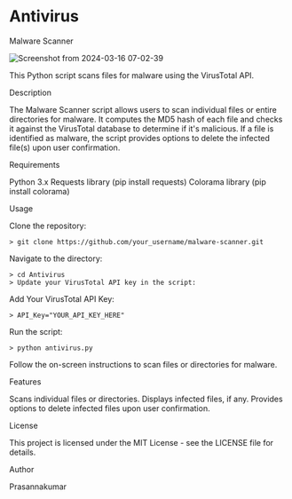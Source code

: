 # Antivirus


Malware Scanner

![Screenshot from 2024-03-16 07-02-39](https://github.com/prasannakumarvg/Antivirus/assets/123349921/fd1ccdbb-c6a0-4498-9921-7fa6db8d5731)


This Python script scans files for malware using the VirusTotal API.

Description

The Malware Scanner script allows users to scan individual files or entire directories for malware. It computes the MD5 hash of each file and checks it against the VirusTotal database to determine if it's malicious. If a file is identified as malware, the script provides options to delete the infected file(s) upon user confirmation.

Requirements

Python 3.x
Requests library (pip install requests)
Colorama library (pip install colorama)

Usage

Clone the repository:

    > git clone https://github.com/your_username/malware-scanner.git
        
Navigate to the directory:
    
    > cd Antivirus
    > Update your VirusTotal API key in the script:

Add Your VirusTotal API Key:

    > API_Key="YOUR_API_KEY_HERE"

Run the script:

    > python antivirus.py
    
Follow the on-screen instructions to scan files or directories for malware.

Features

Scans individual files or directories.
Displays infected files, if any.
Provides options to delete infected files upon user confirmation.


License

This project is licensed under the MIT License - see the LICENSE file for details.

Author

Prasannakumar
